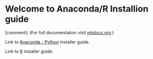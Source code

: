
# Welcome to Anaconda/R Installion guide

[comment]:  (For full documentation visit [mkdocs.org](https://www.mkdocs.org).)

Link to [Anaconda - Python](/anaconda/) installer guide.

Link to [R](/R/) installer guide.
